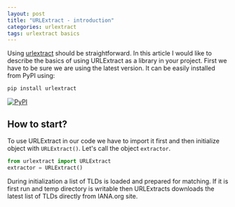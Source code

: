 ```yaml
---
layout: post
title: "URLExtract - introduction"
categories: urlextract
tags: urlextract basics
---
```


Using [urlextract](https://github.com/lipoja/URLExtract) should be straightforward.
In this article I would like to describe the basics of using URLExtract as a library in your project.
First we have to be sure we are using the latest version. It can be easily installed from PyPI using:
```bash
pip install urlextract
```

[![PyPI](https://img.shields.io/pypi/v/urlextract)](https://pypi.org/project/urlextract/)

## How to start?

To use URLExtract in our code we have to import it first and then initialize object with `URLExtract()`.
Let's call the object `extractor`.

```python
from urlextract import URLExtract
extractor = URLExtract()
```

During initialization a list of TLDs is loaded and prepared for matching.
If it is first run and temp directory is writable then URLExtracts downloads
the latest list of TLDs directly from IANA.org site.

